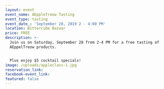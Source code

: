 ```yaml
---
layout: event
event_name: AEppleTreow Tasting
event_type: tasting
event_date_: 'September 28, 2019 2 - 4:00 PM'
location: Bittercube Bazaar
price: FREE
description: >-
  Join us on Saturday, September 28 from 2-4 PM for a free tasting of
  AEppelTreow products.


  Plus enjoy $5 cocktail specials!
image: /uploads/appleclass-1.jpg
reservation_link:
facebook-event_link:
featured: false
---
```


